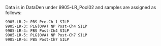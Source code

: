 Data is in DataDen under 9905-LR_Pool02 and samples are assigned as follows:

	9905-LR-2: PBS Pre-Ch 1 SILP
	9905-LR-3: PLG(OVA) NP Post-Ch4 SILP
	9905-LR-4: PBS Post-Ch4 SILP
	9905-LR-5: PLG(OVA) NP Post-Ch7 SILP
	9905-LR-6: PBS Post-Ch7 SILP
